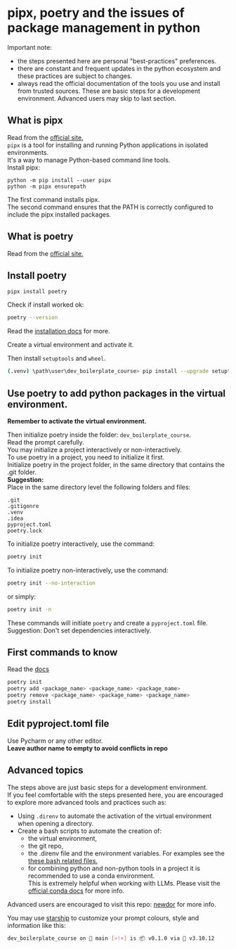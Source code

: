 # pipx, poetry and the issues of package management in python

Important note:
* the steps presented here are personal "best-practices" preferences.
* there are constant and frequent updates in the python ecosystem and these practices are subject to changes.
* always read the official documentation of the tools you use and install from trusted sources.
These are basic steps for a development environment. Advanced users may skip to last section.     

## What is pipx
Read from the [official site.](https://pipx.pypa.io/stable/)  
`pipx` is a tool for installing and running Python applications in isolated environments.    
It's a way to manage Python-based command line tools.   
Install pipx:   
```
python -m pip install --user pipx
python -m pipx ensurepath
``` 
The first command installs pipx.   
The second command ensures that the PATH is correctly configured to include the pipx installed packages.

## What is poetry
Read from the [official site.](https://python-poetry.org/)

## Install poetry
```
pipx install poetry
```

Check if install worked ok:
```bash
poetry --version
```

  
Read the [installation docs](https://python-poetry.org/docs/#installing-manually) for more.  

Create a virtual environment and activate it.  

Then install `setuptools` and `wheel`.  
 ```bash
 (.venv) \path\user\dev_boilerplate_course> pip install --upgrade setuptools wheel
 ````


## Use poetry to add python packages in the virtual environment.
**Remember to activate the virtual environment.**

Then initialize poetry inside the folder: `dev_boilerplate_course`.  
Read the prompt carefully.  
You may initialize a project interactively or non-interactively.  
To use poetry in a project, you need to initialize it first.    
Initialize poetry in the project folder, in the same directory that contains the .git folder.  
**Suggestion:**     
Place in the same directory level the following folders and files:
```
.git
.gitigonre    
.venv  
.idea
pyproject.toml
poetry.lock
```

To initialize poetry interactively, use the command:  
```bash
poetry init
```  
To initialize poetry non-interactively, use the command:  
```bash 
poetry init --no-interaction
```
or simply:
```bash
poetry init -n
```  
These commands will initiate `poetry` and create a `pyproject.toml` file.  
Suggestion: Don't set dependencies interactively.


## First commands to know
Read the [docs](https://python-poetry.org/docs/)

```bash
poetry init
poetry add <package_name> <package_name> <package_name>
poetry remove <package_name> <package_name> <package_name>
poetry install
```

## Edit pyproject.toml file
Use Pycharm or any other editor.   
**Leave author name to empty to avoid conflicts in repo**  

## Advanced topics
The steps above are just basic steps for a development environment.   
If you feel comfortable with the steps presented here, you are encouraged to explore more advanced tools and practices such as:  
* Using `.direnv` to automate the activation of the virtual environment when opening a directory.
* Create a bash scripts to automate the creation of:  
  * the virtual environment, 
  * the git repo,
  * the .direnv file and the environment variables.
    For examples see the [these bash related files.](https://github.com/argythana/newdot/tree/master/common)
  * for combining python and non-python tools in a project it is recommended to use a conda environment.    
    This is extremely helpful when working with LLMs.
    Please visit the [official conda docs](https://docs.conda.io/projects/conda/en/latest/user-guide/tasks/manage-environments.html) for more info.  

Advanced users are encouraged to visit this repo: [newdor](https://github.com/argythana/newdot) for more info.

You may use [starship](https://starship.rs/) to customize your prompt colours, style and information like this:
```bash
dev_boilerplate_course on  main [»!+] is 📦 v0.1.0 via 🐍 v3.10.12 
````
